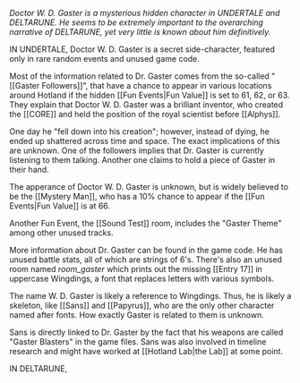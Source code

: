 *Doctor W. D. Gaster is a mysterious hidden character in UNDERTALE and DELTARUNE. 
He seems to be extremely important to the overarching narrative of DELTARUNE, yet very little is known about him definitively.* 

IN UNDERTALE, Doctor W. D. Gaster is a secret side-character, featured only in rare random events and unused game code.

Most of the information related to Dr. Gaster comes from the so-called "[[Gaster Followers]]", that have a chance to appear in various locations around Hotland if the hidden [[Fun Events|Fun Value]] is set to 61, 62, or 63. They explain that Doctor W. D. Gaster was a brilliant inventor, who created the [[CORE]] and held the position of the royal scientist before [[Alphys]]. 

One day he "fell down into his creation"; however, instead of dying, he ended up shattered across time and space. The exact implications of this are unknown. One of the followers implies that Dr. Gaster is currently listening to them talking. Another one claims to hold a piece of Gaster in their hand.

The apperance of Doctor W. D. Gaster is unknown, but is widely believed to be the [[Mystery Man]], who has a 10% chance to appear if the [[Fun Events|Fun Value]] is at 66.

Another Fun Event, the [[Sound Test]] room, includes the "Gaster Theme" among other unused tracks.

More information about Dr. Gaster can be found in the game code. 
He has unused battle stats, all of which are strings of 6's.
There's also an unused room named *room_gaster* which prints out the missing [[Entry 17]] in uppercase Wingdings, a font that replaces letters with various symbols.

The name W. D. Gaster is likely a reference to Wingdings. Thus, he is likely a skeleton, like [[Sans]] and [[Papyrus]], who are the only other character named after fonts. How exactly Gaster is related to them is unknown.

Sans is directly linked to Dr. Gaster by the fact that his weapons are called "Gaster Blasters" in the game files. Sans was also involved in timeline research and might have worked at [[Hotland Lab|the Lab]] at some point.

IN DELTARUNE, 